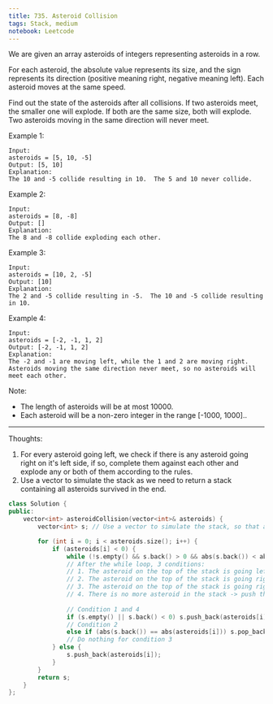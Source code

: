 ```yaml
---
title: 735. Asteroid Collision
tags: Stack, medium
notebook: Leetcode
---
```


We are given an array asteroids of integers representing asteroids in a row.

For each asteroid, the absolute value represents its size, and the sign represents its direction (positive meaning right, negative meaning left). Each asteroid moves at the same speed.

Find out the state of the asteroids after all collisions. If two asteroids meet, the smaller one will explode. If both are the same size, both will explode. Two asteroids moving in the same direction will never meet.

Example 1:
```
Input: 
asteroids = [5, 10, -5]
Output: [5, 10]
Explanation: 
The 10 and -5 collide resulting in 10.  The 5 and 10 never collide.
```
Example 2:
```
Input: 
asteroids = [8, -8]
Output: []
Explanation: 
The 8 and -8 collide exploding each other.
```
Example 3:
```
Input: 
asteroids = [10, 2, -5]
Output: [10]
Explanation: 
The 2 and -5 collide resulting in -5.  The 10 and -5 collide resulting in 10.
```
Example 4:
```
Input: 
asteroids = [-2, -1, 1, 2]
Output: [-2, -1, 1, 2]
Explanation: 
The -2 and -1 are moving left, while the 1 and 2 are moving right.
Asteroids moving the same direction never meet, so no asteroids will meet each other.
```
Note:

- The length of asteroids will be at most 10000.
- Each asteroid will be a non-zero integer in the range [-1000, 1000]..

----------
Thoughts:
1. For every asteroid going left, we check if there is any asteroid going right on it's left side, if so, complete them against each other and explode any or both of them according to the rules.
2. Use a vector to simulate the stack as we need to return a stack containing all asteroids survived in the end.

```c++
class Solution {
public:
    vector<int> asteroidCollision(vector<int>& asteroids) {
        vector<int> s; // Use a vector to simulate the stack, so that at the end we don't have to put all elements back to a vector and reverse the vector.

        for (int i = 0; i < asteroids.size(); i++) {
            if (asteroids[i] < 0) {
                while (!s.empty() && s.back() > 0 && abs(s.back()) < abs(asteroids[i])) s.pop_back();
                // After the while loop, 3 conditions:
                // 1. The asteroid on the top of the stack is going left (not gonna collide with the current one) -> push the current one into the stack
                // 2. The asteroid on the top of the stack is going right, and is as big as the current one -> pop the one on the stack
                // 3. The asteroid on the top of the stack is going right, and is greater than the current one -> do nothing
                // 4. There is no more asteroid in the stack -> push the current one into the stack
                
                // Condition 1 and 4
                if (s.empty() || s.back() < 0) s.push_back(asteroids[i]);
                // Condition 2
                else if (abs(s.back()) == abs(asteroids[i])) s.pop_back();
                // Do nothing for condition 3
            } else {
                s.push_back(asteroids[i]);
            }
        }
        return s;
    }
};
```